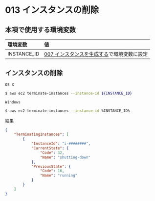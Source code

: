 # 013 インスタンスの削除

## 本項で使用する環境変数

|環境変数|値|
|:--|:--|
|INSTANCE_ID|[007 インスタンスを生成する](/ec2/007_create_instance.md)で環境変数に設定|

## インスタンスの削除

`OS X`

```bash
$ aws ec2 terminate-instances --instance-id ${INSTANCE_ID}
```

`Windows`

```bash
$ aws ec2 terminate-instances --instance-id %INSTANCE_ID%
```

結果

```json
{
    "TerminatingInstances": [
        {
            "InstanceId": "i-########", 
            "CurrentState": {
                "Code": 32, 
                "Name": "shutting-down"
            }, 
            "PreviousState": {
                "Code": 16, 
                "Name": "running"
            }
        }
    ]
}
```
